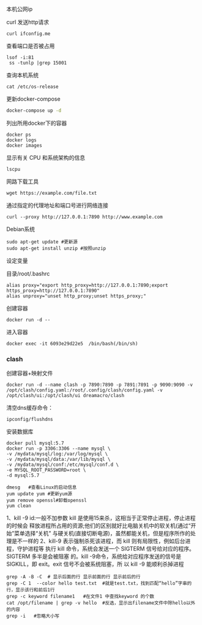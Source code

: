 本机公网ip

curl 发送http请求

```shell
curl ifconfig.me
```

查看端口是否被占用

```shell
lsof -i:81
 ss -tunlp |grep 15001
```

查询本机系统

```shell
cat /etc/os-release
```

更新docker-compose

```sh
docker-compose up -d
```

列出所用docker下的容器

```shell
docker ps
docker logs
docker images
```

显示有关 CPU 和系统架构的信息

```shell
lscpu
```

网路下载工具

```shell
wget https://example.com/file.txt
```

通过指定的代理地址和端口号进行网络连接

```shell
curl --proxy http://127.0.0.1:7890 http://www.example.com
```

Debian系统

```shell
sudo apt-get update #更新源
sudo apt-get install unzip #按照unzip
```

设定变量

目录/root/.bashrc

```shell
alias proxy="export http_proxy=http://127.0.0.1:7890;export https_proxy=http://127.0.0.1:7890"
alias unproxy="unset http_proxy;unset https_proxy;"
```

创建容器

```shell
docker run -d --
```

进入容器

```shell
docker exec -it 6093e29d22e5  /bin/bash(/bin/sh) 
```

### clash

创建容器+映射文件

```shell
docker run -d --name clash -p 7890:7890 -p 7891:7891 -p 9090:9090 -v /opt/clash/config.yaml:/root/.config/clash/config.yaml -v /opt/clash/ui:/opt/clash/ui dreamacro/clash
```

清空dns缓存命令：

```shell
ipconfig/flushdns
```

安装数据库

```shell
docker pull mysql:5.7
docker run -p 3306:3306 --name mysql \
-v /mydata/mysql/log:/var/log/mysql \
-v /mydata/mysql/data:/var/lib/mysql \
-v /mydata/mysql/conf:/etc/mysql/conf.d \
-e MYSQL_ROOT_PASSWORD=root \
-d mysql:5.7
```





```shell
dmesg   #查看Linux的启动信息
yum update yum #更新yum源
yum remove openssl#卸载openssl
yum clean
```

1、kill -9 id:一般不加参数 kill 是使用15来杀，这相当于正常停止进程，停止进程的时候会
释放进程所占用的资源;他们的区别就好比电脑关机中的软关机(通过“开始”菜单选择“关机”
与硬关机(直接切断电源)，虽然都能关机，但是程序所作的处理是不一样的
2、kill-9 表示强制杀死该进程，而 kill 则有局限性，例如后台进程，守护进程等
执行 kill 命令，系统会发送一个 SIGTERM 信号给对应的程序。SIGTERM 多半是会被阻塞
的。kill -9命令，系统给对应程序发送的信号是 SIGKILL，即 exit。exit 信号不会被系统阻塞，所
以 kill -9 能顺利杀掉进程

```shell
grep -A -B -C  # 显示后面的行 显示前面的行 显示前后的行 
grep -C 1  --color hello test.txt  #就是test.txt，找到匹配“hello”字串的行，显示该行和前后1行
grep -c keyword filename1   #在文件1 中查找keyword 的个数
cat /opt/filename | grep -v hello  #反选，显示出filename文件中除hello以外的内容   
grep -i   #忽略大小写
```

